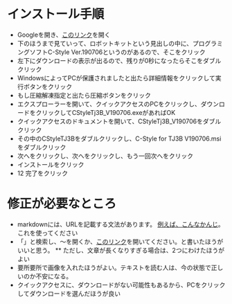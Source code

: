 # インストール手順

- Googleを開き、[このリンク](http://www.daisendenshi.com/download/)を開く
- 下のほうまで見ていって、ロボットキットという見出しの中に、プログラミングソフトC-Style Ver.190706というのがあるので、そこをクリック
- 左下にダウンロードの表示が出るので、残りが0秒になったらそこをダブルクリック
- WindowsによってPCが保護されましたと出たら詳細情報をクリックして実行ボタンをクリック
- もし圧縮解凍指定と出たら圧縮ボタンをクリック
- エクスプローラーを開いて、クイックアクセスのPCをクリックし、ダウンロードをクリックしてCStyleTj3B_V190706.exeがあればOK
- クイックアクセスのドキュメントを開いて、CStyleTj3B_V190706をダブルクリック
- その中のCStyleTJ3Bをダブルクリックし、C-Style for TJ3B V190706.msiをダブルクリック
- 次へをクリックし、次へをクリックし、もう一回次へをクリック
- インストールをクリック
- 12 完了をクリック

# 修正が必要なところ
 * markdownには、URLを記載する文法があります。 [例えば、こんなかんじ](https://www.google.com)。これを使ってください
 * 「」と検索し、～を開くか、[このリンク]()を開いてください。と書いたほうがいいと思う。
 ** ただし、文章が長くなりすぎる場合は、2つにわけたほうがよい
 * 要所要所で画像を入れたほうがよい。テキストを読む人は、今の状態で正しいのか不安になる。
 * クイックアクセスに、ダウンロードがない可能性もあるから、PCをクリックしてダウンロードを選んだほうが良い

